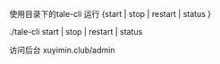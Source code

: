 使用目录下的tale-cli 运行 {start | stop | restart | status }

./tale-cli start | stop | restart | status


访问后台 xuyimin.club/admin